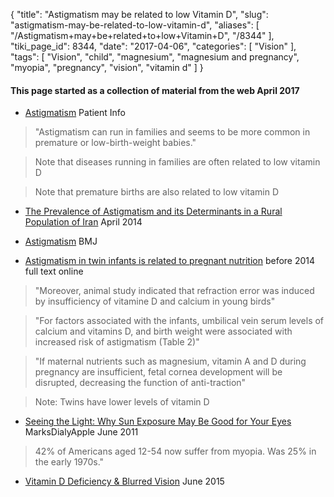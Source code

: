 {
    "title": "Astigmatism may be related to low Vitamin D",
    "slug": "astigmatism-may-be-related-to-low-vitamin-d",
    "aliases": [
        "/Astigmatism+may+be+related+to+low+Vitamin+D",
        "/8344"
    ],
    "tiki_page_id": 8344,
    "date": "2017-04-06",
    "categories": [
        "Vision"
    ],
    "tags": [
        "Vision",
        "child",
        "magnesium",
        "magnesium and pregnancy",
        "myopia",
        "pregnancy",
        "vision",
        "vitamin d"
    ]
}


#### This page started as a collection of material from the web  April 2017

* [Astigmatism](https://patient.info/health/astigmatism) Patient Info

> "Astigmatism can run in families and seems to be more common in premature or low-birth-weight babies."

> Note that diseases running in families are often related to low vitamin D

> Note that premature births are also related to low vitamin D

* [The Prevalence of Astigmatism and its Determinants in a Rural Population of Iran](https://www.ncbi.nlm.nih.gov/pmc/articles/PMC4005184/) April 2014

* [Astigmatism](http://bestpractice.bmj.com/best-practice/monograph/762.html) BMJ

* [Astigmatism in twin infants is related to pregnant nutrition](http://www.alliedacademies.org/articles/astigmatism-in-twin-infants-is-related-to-pregnant-nutrition.html)  before 2014 full text online

> "Moreover, animal study indicated that refraction error was induced by insufficiency of vitamine D and calcium in young birds"

> "For factors associated with the infants, umbilical vein serum levels of calcium and vitamins D, and birth weight were associated with increased risk of astigmatism (Table 2)"

> "If maternal nutrients such as magnesium, vitamin A and D during pregnancy are insufficient, fetal cornea development will be disrupted, decreasing the function of anti-traction"

> Note: Twins have lower levels of vitamin D

* [Seeing the Light: Why Sun Exposure May Be Good for Your Eyes](http://www.marksdailyapple.com/sunlight-myopia/) MarksDialyApple June 2011

> 42% of Americans aged 12-54 now suffer from myopia. Was 25% in the early 1970s."

* [Vitamin D Deficiency & Blurred Vision](http://www.livestrong.com/article/382229-vitamin-d-deficiency-blurred-vision/) June 2015